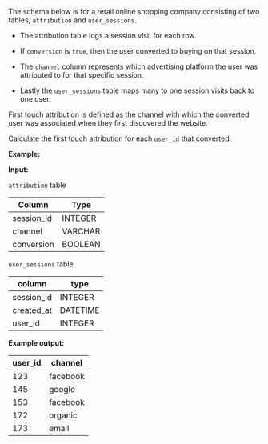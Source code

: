 ﻿
The schema below is for a retail online shopping company consisting of two tables, `attribution` and `user_sessions`.

-   The attribution table logs a session visit for each row.
    
-   If  `conversion`  is  `true`, then the user converted to buying on that session.
    
-   The  `channel`  column represents which advertising platform the user was attributed to for that specific session.
    
-   Lastly the `user_sessions`  table maps many to one session visits back to one user.
    

First touch attribution is defined as the channel with which the converted user was associated when they first discovered the website.

Calculate the first touch attribution for each  `user_id`  that converted.

**Example:**

**Input:**

`attribution`  table


|   Column   |  Type   |
|------------|---------|
| session_id | INTEGER |
| channel    | VARCHAR |
| conversion | BOOLEAN |




`user_sessions`  table


|   column   |   type   |
|------------|----------|
| session_id | INTEGER  |
| created_at | DATETIME |
| user_id    | INTEGER  |



**Example output:**



| user_id | channel  |
|---------|----------|
|     123 | facebook |
|     145 | google   |
|     153 | facebook |
|     172 | organic  |
|     173 | email    |


